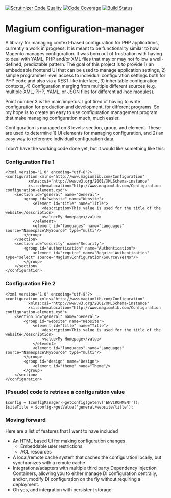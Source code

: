 [![Scrutinizer Code Quality](https://scrutinizer-ci.com/g/magium/configuration-manager/badges/quality-score.png?b=develop)](https://scrutinizer-ci.com/g/magium/configuration-manager/?branch=develop) 
[![Code Coverage](https://scrutinizer-ci.com/g/magium/configuration-manager/badges/coverage.png?b=develop)](https://scrutinizer-ci.com/g/magium/configuration-manager/?branch=develop)
[![Build Status](https://scrutinizer-ci.com/g/magium/configuration-manager/badges/build.png?b=develop)](https://scrutinizer-ci.com/g/magium/configuration-manager/build-status/develop)
# Magium configuration-manager
A library for managing context-based configuration for PHP applications, currently a work in progress.  It is meant to be functionality similar to how Magento manages configuration.  It was born out of frustration with having to deal with YAML, PHP and/or XML files that may or may not follow a well-defined, predictable pattern.  The goal of this project is to provide 1) an embeddable frontend UI that can be used to manage application settings, 2) simple programmer level access to individual configuration settings both for PHP code and also via a REST-like interface, 3) inheritable configuration contexts, 4) Configuration merging from multiple different sources (e.g. multiple XML, PHP, YAML, or JSON files for different ad-hoc modules).

Point number 3 is the main impetus.  I got tired of having to write configuration for production and development, for different programs.  So my hope is to create an easy to use configuration management program that make managing configuration much, much easier.

Configuration is managed on 3 levels: section, group, and element.  These are used to determine 1) UI elements for managing configuration, and 2) an easy way to reference individual configuration data.

I don't have the working code done yet, but it would like something like this:

### Configuration File 1

```
<?xml version="1.0" encoding="utf-8"?>
<configuration xmlns="http://www.magiumlib.com/Configuration"
          xmlns:xsi="http://www.w3.org/2001/XMLSchema-instance"
          xsi:schemaLocation="http://www.magiumlib.com/Configuration configuration-element.xsd">
    <section id="general" name="General">
        <group id="website" name="Website">
            <element id="title" name="Title">
                <description>This value is used for the title of the website</description>
                <value>My Homepage</value>
            </element>
            <element id="languages" name="Languages" source="Namespace\MySource" type="multi"/>
        </group>
    </section>
    <section id="security" name="Security">
        <group id="authentication" name="Authentication">
            <element id="require" name="Require Authentication" type="select" source="Magium\Configuration\Source\YesNo"/>
        </group>
    </section>
</configuration>
```

### Configuration File 2

```
<?xml version="1.0" encoding="utf-8"?>
<configuration xmlns="http://www.magiumlib.com/Configuration"
          xmlns:xsi="http://www.w3.org/2001/XMLSchema-instance"
          xsi:schemaLocation="http://www.magiumlib.com/Configuration configuration-element.xsd">
    <section id="general" name="General">
        <group id="website" name="Website">
            <element id="title" name="Title">
                <description>This value is used for the title of the website</description>
                <value>My Homepage</value>
            </element>
            <element id="languages" name="Languages" source="Namespace\MySource" type="multi"/>
        </group>
        <group id="design" name="Design">
            <element id="theme" name="Theme"/>
        </group>
    </section>
</configuration>
```

### (Pseudo) code to retrieve a configuration value

```
$config = $configManager->getConfig(getenv('ENVIRONMENT'));
$siteTitle = $config->getValue('general/website/title');
```

### Moving forward

Here are a list of features that I want to have included

* An HTML based UI for making configuration changes
  * Embeddable user restrictions
  * ACL resources
* A local/remote cache system that caches the configuration locally, but synchronizes with a remote cache
* Integrations/adapters with multiple third party Dependency Injection Containers, allowing you to either manage DI configuration centrally, and/or, modify DI configuration on the fly without requiring a deployment.
* Oh yes, and integration with persistent storage
